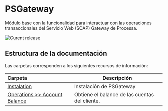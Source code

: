 # PSGateway

Módulo base con la funcionalidad para interactuar con las operaciones transaccionales del Servicio Web (SOAP) Gateway de Processa.

![Curent release](https://img.shields.io/badge/version-1.0.0-f39f37.svg)


## Estructura de la documentación

Las carpetas corresponden a los siguientes recursos de información:

| Carpeta  | Descripción  |
|:---|---|
| [Instalation](Instalation)  | Instalación de PSGateway |
| [Operations >> Account Balance](Operations/Invoke-AccountBalance.md)  | Obtiene el balance de las cuentas del cliente. |
